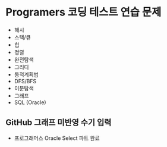 # Programers 코딩 테스트 연습 문제 

* 해시
* 스택/큐 
* 힙
* 정렬
* 완전탐색
* 그리디
* 동적계획법
* DFS/BFS
* 이분탐색
* 그래프
* SQL (Oracle)

## GitHub 그래프 미반영 수기 입력
* 프로그래머스 Oracle Select 파트 완료 
